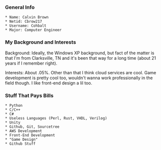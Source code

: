 ### General Info

	* Name: Calvin Brown
	* Netid: Cbrow217
	* Username: Cohbalt
	* Major: Computer Engineer
	
### My Background and Interests

Background: Ideally, the Windows XP background, but fact of the matter is that I'm from Clarksville, TN and it's been that way for a long time (about 21 years if I remember right).

Interests: About .05%. Other than that I think cloud services are cool. Game development is pretty cool too, wouldn't wanna work professionally in the field though. I like front-end design a lil too.

### Stuff That Pays Bills
	
	* Python
	* C/C++
	* C#
	* Useless Languages (Perl, Rust, VHDL, Verilog)
	* Unity
	* Github, Git, Sourcetree
	* AWS Development
	* Front-End Development
	* "Game Design"
	* Github Stuff



